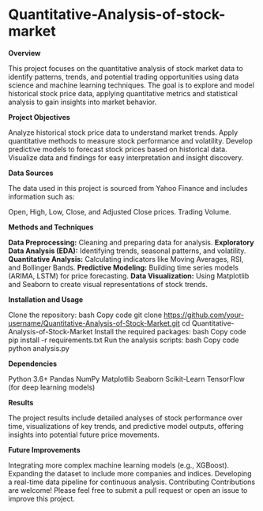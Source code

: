 # Quantitative-Analysis-of-stock-market
**Overview**

This project focuses on the quantitative analysis of stock market data to identify patterns, trends, and potential trading opportunities using data science and machine learning techniques. The goal is to explore and model historical stock price data, applying quantitative metrics and statistical analysis to gain insights into market behavior.

**Project Objectives**

Analyze historical stock price data to understand market trends.
Apply quantitative methods to measure stock performance and volatility.
Develop predictive models to forecast stock prices based on historical data.
Visualize data and findings for easy interpretation and insight discovery.

**Data Sources**

The data used in this project is sourced from Yahoo Finance and includes information such as:

Open, High, Low, Close, and Adjusted Close prices.
Trading Volume.

**Methods and Techniques**

**Data Preprocessing:** Cleaning and preparing data for analysis.
**Exploratory Data Analysis (EDA):** Identifying trends, seasonal patterns, and volatility.
**Quantitative Analysis:** Calculating indicators like Moving Averages, RSI, and Bollinger Bands.
**Predictive Modeling:** Building time series models (ARIMA, LSTM) for price forecasting.
**Data Visualization:** Using Matplotlib and Seaborn to create visual representations of stock trends.

**Installation and Usage**

Clone the repository:
bash
Copy code
git clone https://github.com/your-username/Quantitative-Analysis-of-Stock-Market.git
cd Quantitative-Analysis-of-Stock-Market
Install the required packages:
bash
Copy code
pip install -r requirements.txt
Run the analysis scripts:
bash
Copy code
python analysis.py

**Dependencies**

Python 3.6+
Pandas
NumPy
Matplotlib
Seaborn
Scikit-Learn
TensorFlow (for deep learning models)

**Results**

The project results include detailed analyses of stock performance over time, visualizations of key trends, and predictive model outputs, offering insights into potential future price movements.

**Future Improvements**

Integrating more complex machine learning models (e.g., XGBoost).
Expanding the dataset to include more companies and indices.
Developing a real-time data pipeline for continuous analysis.
Contributing
Contributions are welcome! Please feel free to submit a pull request or open an issue to improve this project.
